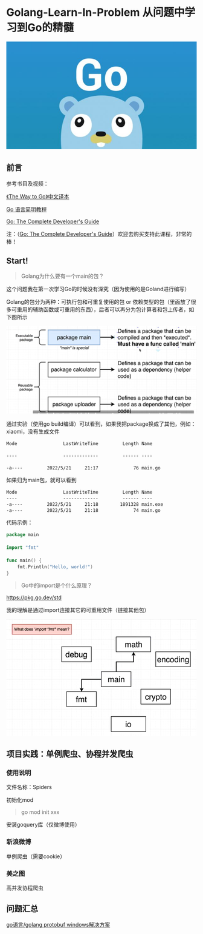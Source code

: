 # Golang-Learn-In-Problem 从问题中学习到Go的精髓

![](images/logo.jpg)

## 前言

参考书目及视频：

[《The Way to Go》中文译本](https://github.com/unknwon/the-way-to-go_ZH_CN)

[Go 语言简明教程](https://geektutu.com/post/quick-golang.html)

[Go: The Complete Developer's Guide](https://www.udemy.com/course/go-the-complete-developers-guide/)



注：（[Go: The Complete Developer's Guide](https://www.udemy.com/course/go-the-complete-developers-guide/)）欢迎去购买支持此课程，非常的棒！

## Start!

> Golang为什么要有一个main的包？

这个问题我在第一次学习Go的时候没有深究（因为使用的是Goland进行编写）

Golang的包分为两种：可执行包和可重复使用的包 or 依赖类型的包（里面放了很多可重用的辅助函数或可重用的东西），后者可以再分为包计算者和包上传者，如下图所示

![image-20220521211257013](images/image-20220521211257013.png)

通过实验（使用go build编译）可以看到，如果我把package换成了其他，例如：xiaomi，没有生成文件

```shell
Mode                 LastWriteTime         Length Name

----                 -------------         ------ ----

-a----         2022/5/21     21:17             76 main.go
```

如果归为main包，就可以看到

```shell
Mode                 LastWriteTime         Length Name
----                 -------------         ------ ----
-a----         2022/5/21     21:18        1891328 main.exe
-a----         2022/5/21     21:18             74 main.go
```



代码示例：

```go
package main

import "fmt"

func main() {
	fmt.Println("Hello, world!")
}
```



> Go中的import是个什么原理？

https://pkg.go.dev/std

我的理解是通过import连接其它的可重用文件（链接其他包）

![image-20220521212519888](images/image-20220521212519888.png)





## 项目实践：单例爬虫、协程并发爬虫

### 使用说明

文件名称：Spiders

初始化mod
> go mod init xxx

安装goquery库（仅微博使用）

### 新浪微博
单例爬虫（需要cookie）

### 美之图
高并发协程爬虫



## 问题汇总

[go语言/golang protobuf windows解决方案](https://blog.csdn.net/qq_26041727/article/details/121728316?spm=1001.2014.3001.5501)